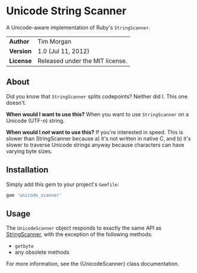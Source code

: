 Unicode String Scanner
======================

A Unicode-aware implementation of Ruby's `StringScanner`.

|             |                                 |
|:------------|:--------------------------------|
| **Author**  | Tim Morgan                      |
| **Version** | 1.0 (Jul 11, 2012)              |
| **License** | Released under the MIT license. |

About
-----

Did you know that `StringScanner` splits codepoints? Neither did I. This one
doesn't.

**When would I want to use this?** When you want to use `StringScanner` on a
Unicode (UTF-_n_) string.

**When would I _not_ want to use this?** If you're interested in speed. This is
slower than StringScanner because a) it's not written in native C, and b) it's
slower to traverse Unicode strings anyway because characters can have varying
byte sizes.

Installation
------------

Simply add this gem to your project's `Gemfile`:

```` ruby
gem 'unicode_scanner'
````

Usage
-----

The `UnicodeScanner` object responds to exactly the same API as
[StringScanner](http://ruby-doc.org/stdlib-1.9.3/libdoc/strscan/rdoc/StringScanner.html),
with the exception of the following methods:

* `getbyte`
* any obsolete methods

For more information, see the {UnicodeScanner} class documentation.
